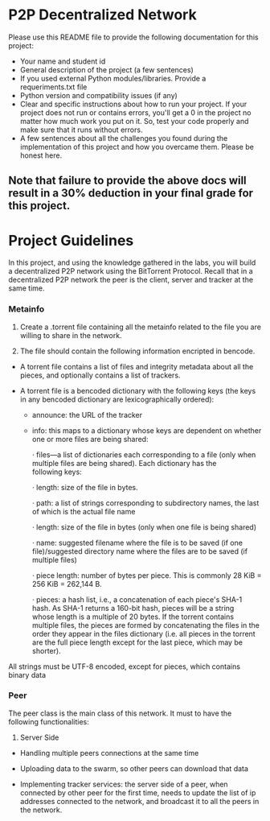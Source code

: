 # P2P Decentralized Network 

Please use this README file to provide the following documentation for this project:

* Your name and student id
* General description of the project (a few sentences)
* If you used external Python modules/libraries. Provide a requeriments.txt file  
* Python version and compatibility issues (if any)
* Clear and specific instructions about how to run your project. If your project does not run or contains errors, you'll get a 0 in the project no matter how much work you put on it. So, test your code properly and make sure that it runs without errors.
* A few sentences about all the challenges you found during the implementation of this project and how you overcame them. Please be honest here. 

## Note that failure to provide the above docs will result in a 30% deduction in your final grade for this project. 

# Project Guidelines 

In this project, and using the knowledge gathered in the labs, you will build a decentralized P2P network using the BitTorrent Protocol. Recall that in a decentralized P2P network the peer is the client, server and tracker at the same time.

### Metainfo 

1. Create a .torrent file containing all the metainfo related to the file you are willing to share in the network. 

2. The file should contain the following information encripted in bencode. 

* A torrent file contains a list of files and integrity metadata about all the pieces, and optionally contains a list of trackers.

* A torrent file is a bencoded dictionary with the following keys (the keys in any bencoded dictionary are lexicographically ordered):

  * announce: the URL of the tracker
  
  * info: this maps to a dictionary whose keys are dependent on whether one or more files are being shared:
      
    · files—a list of dictionaries each corresponding to a file (only when multiple files are being shared). Each dictionary has the    
      following keys:

       · length: size of the file in bytes.
       
       · path: a list of strings corresponding to subdirectory names, the last of which is the actual file name
       
    · length: size of the file in bytes (only when one file is being shared)

    · name: suggested filename where the file is to be saved (if one file)/suggested directory name where the files are to be saved (if             multiple files)
    
    · piece length: number of bytes per piece. This is commonly 28 KiB = 256 KiB = 262,144 B.
    
    · pieces: a hash list, i.e., a concatenation of each piece's SHA-1 hash. As SHA-1 returns a 160-bit hash, pieces will be a string  
              whose length is a multiple of 20 bytes. If the torrent contains multiple files, the pieces are formed by concatenating the               files in the order they appear in the files dictionary (i.e. all pieces in the torrent are the full piece length except 
              for the last piece, which may be shorter).

All strings must be UTF-8 encoded, except for pieces, which contains binary data

### Peer 

The peer class is the main class of this network. It must to have the following functionalities:

1. Server Side 

* Handling multiple peers connections at the same time

* Uploading data to the swarm, so other peers can download that data 

* Implementing tracker services: the server side of a peer, when connected by other peer for the first time, needs to update the list of ip addresses connected to the network, and broadcast it to all the peers in the network.  


    


